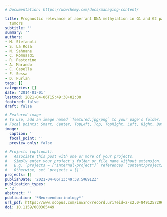 ```yaml
---
# Documentation: https://wowchemy.com/docs/managing-content/

title: Prognostic relevance of aberrant DNA methylation in G1 and G2 pancreatic neuroendocrine
  tumors
subtitle: ''
summary: ''
authors:
- M. Stefanoli
- S. La Rosa
- N. Sahnane
- C. Romualdi
- R. Pastorino
- A. Marando
- C. Capella
- F. Sessa
- D. Furlan
tags: []
categories: []
date: '2014-01-01'
lastmod: 2021-04-06T15:49:38+02:00
featured: false
draft: false

# Featured image
# To use, add an image named `featured.jpg/png` to your page's folder.
# Focal points: Smart, Center, TopLeft, Top, TopRight, Left, Right, BottomLeft, Bottom, BottomRight.
image:
  caption: ''
  focal_point: ''
  preview_only: false

# Projects (optional).
#   Associate this post with one or more of your projects.
#   Simply enter your project's folder or file name without extension.
#   E.g. `projects = ["internal-project"]` references `content/project/deep-learning/index.md`.
#   Otherwise, set `projects = []`.
projects: []
publishDate: '2021-04-06T13:49:38.506912Z'
publication_types:
- '2'
abstract: ''
publication: '*Neuroendocrinology*'
url_pdf: https://www.scopus.com/inward/record.uri?eid=2-s2.0-84912572968&doi=10.1159%2f000365449&partnerID=40&md5=3165acee088dd7d764c01c91fb5d9852
doi: 10.1159/000365449
---
```

